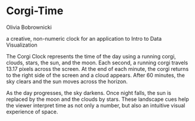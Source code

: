 # Corgi-Time
Olivia Bobrownicki

a creative, non-numeric clock for an application to Intro to Data Visualization

The Corgi Clock represents the time of the day using a running corgi, clouds, stars, the sun, and the moon. Each second, a running corgi travels 13.17 pixels across the screen. At the end of each minute, the corgi returns to the right side of the screen and a cloud appears. After 60 minutes, the sky clears and the sun moves across the horizon.

As the day progresses, the sky darkens. Once night falls, the sun is replaced by the moon and the clouds by stars. These landscape cues help the viewer interpret time as not only a number, but also an intuitive visual experience of space.
